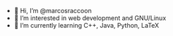 - 👋 Hi, I’m @marcosraccoon
- 👀 I’m interested in web development and GNU/Linux
- 🌱 I’m currently learning C++, Java, Python, LaTeX


<!---
- 💞️ I’m looking to collaborate on 
- 📫 How to reach me... 
--->
<!---
marcosraccoon/marcosraccoon is a ✨ special ✨ repository because its `README.md` (this file) appears on your GitHub profile.
You can click the Preview link to take a look at your changes.
--->
